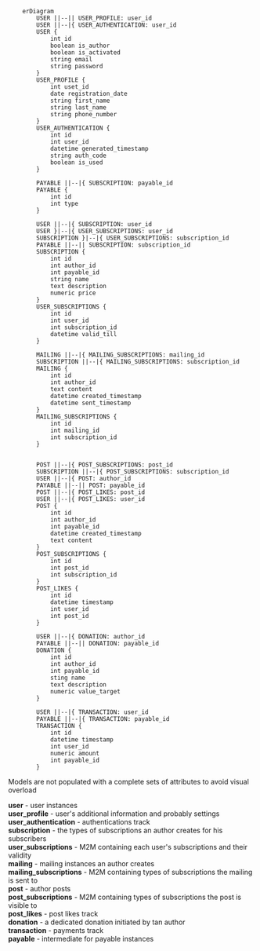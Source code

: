 ``` mermaid    
    erDiagram
        USER ||--|| USER_PROFILE: user_id
        USER ||--|{ USER_AUTHENTICATION: user_id
        USER {
            int id
            boolean is_author
            boolean is_activated
            string email
            string password
        }
        USER_PROFILE {
            int uset_id
            date registration_date
            string first_name
            string last_name
            string phone_number
        }
        USER_AUTHENTICATION {
            int id
            int user_id
            datetime generated_timestamp
            string auth_code
            boolean is_used
        }

        PAYABLE ||--|{ SUBSCRIPTION: payable_id
        PAYABLE {
            int id
            int type
        }
        
        USER ||--|{ SUBSCRIPTION: user_id
        USER }|--|{ USER_SUBSCRIPTIONS: user_id
        SUBSCRIPTION }|--|{ USER_SUBSCRIPTIONS: subscription_id
        PAYABLE ||--|| SUBSCRIPTION: subscription_id
        SUBSCRIPTION {
            int id
            int author_id
            int payable_id
            string name
            text description
            numeric price
        }
        USER_SUBSCRIPTIONS {
            int id
            int user_id
            int subscription_id
            datetime valid_till
        }

        MAILING ||--|{ MAILING_SUBSCRIPTIONS: mailing_id
        SUBSCRIPTION ||--|{ MAILING_SUBSCRIPTIONS: subscription_id
        MAILING {
            int id
            int author_id
            text content
            datetime created_timestamp
            datetime sent_timestamp
        }
        MAILING_SUBSCRIPTIONS {
            int id
            int mailing_id
            int subscription_id
        }


        POST ||--|{ POST_SUBSCRIPTIONS: post_id
        SUBSCRIPTION ||--|{ POST_SUBSCRIPTIONS: subscription_id
        USER ||--|{ POST: author_id
        PAYABLE ||--|| POST: payable_id
        POST ||--|{ POST_LIKES: post_id
        USER ||--|{ POST_LIKES: user_id
        POST {
            int id
            int author_id
            int payable_id
            datetime created_timestamp
            text content
        }
        POST_SUBSCRIPTIONS {
            int id
            int post_id
            int subscription_id
        }
        POST_LIKES {
            int id
            datetime timestamp
            int user_id
            int post_id
        }

        USER ||--|{ DONATION: author_id
        PAYABLE ||--|| DONATION: payable_id
        DONATION {
            int id
            int author_id
            int payable_id
            sting name
            text description
            numeric value_target
        }

        USER ||--|{ TRANSACTION: user_id
        PAYABLE ||--|{ TRANSACTION: payable_id
        TRANSACTION {
            int id
            datetime timestamp
            int user_id
            numeric amount
            int payable_id
        }
```

Models are not populated with a complete sets of attributes to avoid visual overload

**user** - user instances\
**user_profile** - user's additional information and probably settings\
**user_authentication** - authentications track\
**subscription** - the types of subscriptions an author creates for his subscribers\
**user_subscriptions** - M2M containing each user's subscriptions and their validity\
**mailing** - mailing instances an author creates\
**mailing_subscriptions** - M2M containing types of subscriptions the mailing is sent to\
**post** - author posts\
**post_subscriptions** - M2M containing types of subscriptions the post is visible to\
**post_likes** - post likes track\
**donation** - a dedicated donation initiated by tan author\
**transaction** - payments track\
**payable** - intermediate for payable instances
